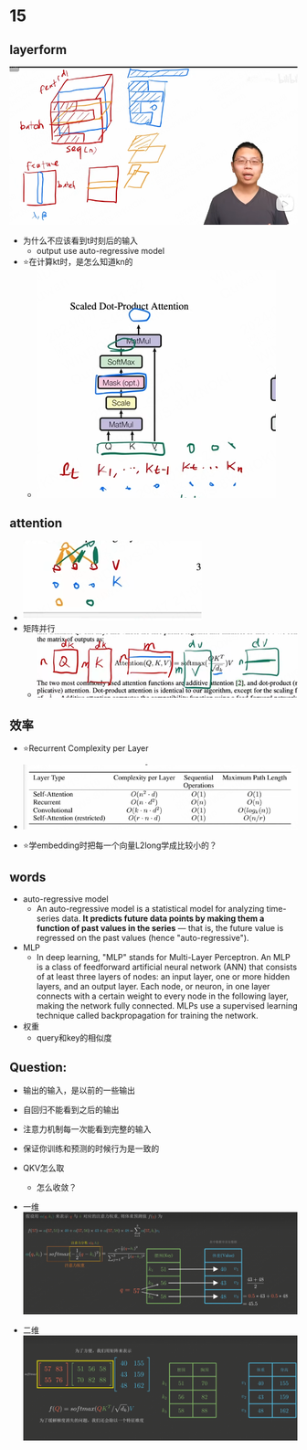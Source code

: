 # 15

## layerform

![Alt text](images/image-331.png)

- 为什么不应该看到t时刻后的输入
  - output use auto-regressive model
- ⭐在计算kt时，是怎么知道kn的
  - ![Alt text](images/image-334.png)

## attention

- ![Alt text](images/image-332.png)
- 矩阵并行
  - ![Alt text](images/image-333.png)

## 效率

- ⭐Recurrent Complexity per Layer

- ![Alt text](images/image-335.png)
- ⭐学embedding时把每一个向量L2long学成比较小的？

## words

- auto-regressive model
  - An auto-regressive model is a statistical model for analyzing time-series data. **It predicts future data points by making them a function of past values in the series** — that is, the future value is regressed on the past values (hence "auto-regressive").
- MLP
  - In deep learning, "MLP" stands for Multi-Layer Perceptron. An MLP is a class of feedforward artificial neural network (ANN) that consists of at least three layers of nodes: an input layer, one or more hidden layers, and an output layer. Each node, or neuron, in one layer connects with a certain weight to every node in the following layer, making the network fully connected. MLPs use a supervised learning technique called backpropagation for training the network.
- 权重
  - query和key的相似度

## Question:

- 输出的输入，是以前的一些输出
- 自回归不能看到之后的输出
- 注意力机制每一次能看到完整的输入
- 保证你训练和预测的时候行为是一致的
- QKV怎么取
  - 怎么收敛？

- 一维![alt text](images/image-336.png)
- 二维![alt text](images/image-337.png)